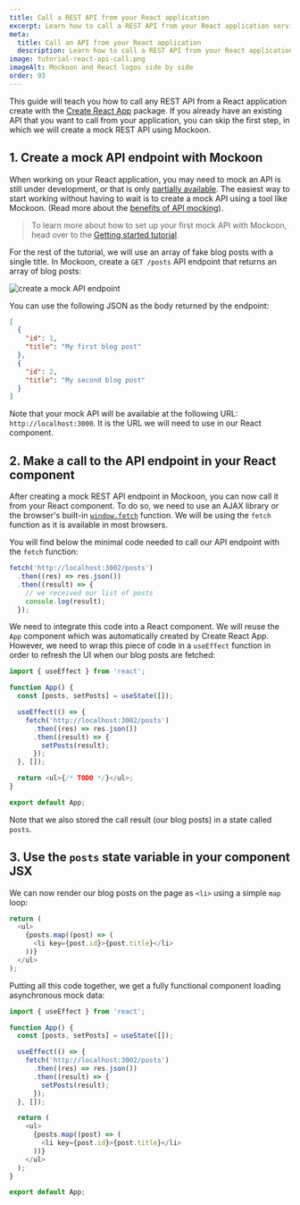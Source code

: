 ```yaml
---
title: Call a REST API from your React application
excerpt: Learn how to call a REST API from your React application service and mock it using Mockoon API mocking tools
meta:
  title: Call an API from your React application
  description: Learn how to call a REST API from your React application service and mock it using Mockoon API mocking tools
image: tutorial-react-api-call.png
imageAlt: Mockoon and React logos side by side
order: 93
---
```


This guide will teach you how to call any REST API from a React application create with the [Create React App](https://reactjs.org/docs/create-a-new-react-app.html#create-react-app) package. If you already have an existing API that you want to call from your application, you can skip the first step, in which we will create a mock REST API using Mockoon.

## 1. Create a mock API endpoint with Mockoon

When working on your React application, you may need to mock an API is still under development, or that is only [partially available](docs:proxy-mode). The easiest way to start working without having to wait is to create a mock API using a tool like Mockoon. (Read more about the [benefits of API mocking](/use-cases/)).

> To learn more about how to set up your first mock API with Mockoon, head over to the [Getting started tutorial](tutorials:getting-started).

For the rest of the tutorial, we will use an array of fake blog posts with a single title. In Mockoon, create a `GET /posts` API endpoint that returns an array of blog posts:

![create a mock API endpoint](/images/tutorials/blog-posts-mock-endpoint.png)

You can use the following JSON as the body returned by the endpoint:

```json
[
  {
    "id": 1,
    "title": "My first blog post"
  },
  {
    "id": 2,
    "title": "My second blog post"
  }
]
```

Note that your mock API will be available at the following URL: `http://localhost:3000`. It is the URL we will need to use in our React component.

## 2. Make a call to the API endpoint in your React component

After creating a mock REST API endpoint in Mockoon, you can now call it from your React component.
To do so, we need to use an AJAX library or the browser's built-in [`window.fetch`](https://developer.mozilla.org/en-US/docs/Web/API/Fetch_API) function. We will be using the `fetch` function as it is available in most browsers.

You will find below the minimal code needed to call our API endpoint with the `fetch` function:

```javascript
fetch('http://localhost:3002/posts')
  .then((res) => res.json())
  .then((result) => {
    // we received our list of posts
    console.log(result);
  });
```

We need to integrate this code into a React component. We will reuse the `App` component which was automatically created by Create React App. However, we need to wrap this piece of code in a `useEffect` function in order to refresh the UI when our blog posts are fetched:

```javascript
import { useEffect } from 'react';

function App() {
  const [posts, setPosts] = useState([]);

  useEffect(() => {
    fetch('http://localhost:3002/posts')
      .then((res) => res.json())
      .then((result) => {
        setPosts(result);
      });
  }, []);

  return <ul>{/* TODO */}</ul>;
}

export default App;
```

Note that we also stored the call result (our blog posts) in a state called `posts`.

## 3. Use the `posts` state variable in your component JSX

We can now render our blog posts on the page as `<li>` using a simple `map` loop:

```javascript
return (
  <ul>
    {posts.map((post) => (
      <li key={post.id}>{post.title}</li>
    ))}
  </ul>
);
```

Putting all this code together, we get a fully functional component loading asynchronous mock data:

```javascript
import { useEffect } from 'react';

function App() {
  const [posts, setPosts] = useState([]);

  useEffect(() => {
    fetch('http://localhost:3002/posts')
      .then((res) => res.json())
      .then((result) => {
        setPosts(result);
      });
  }, []);

  return (
    <ul>
      {posts.map((post) => (
        <li key={post.id}>{post.title}</li>
      ))}
    </ul>
  );
}

export default App;
```
